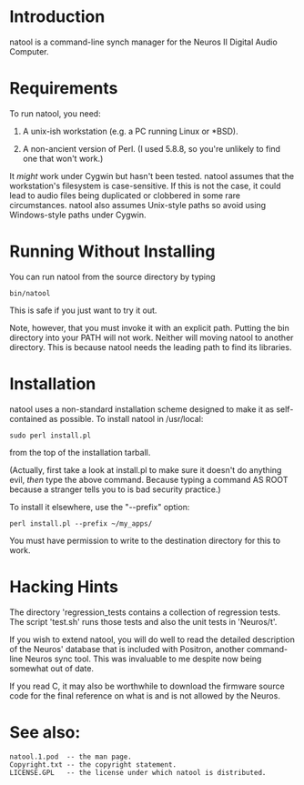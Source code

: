 # Introduction

natool is a command-line synch manager for the Neuros II Digital Audio
Computer.


# Requirements

To run natool, you need:

1. A unix-ish workstation (e.g. a PC running Linux or *BSD).

2. A non-ancient version of Perl.  (I used 5.8.8, so you're unlikely
to find one that won't work.)

It *might* work under Cygwin but hasn't been tested.  natool assumes
that the workstation's filesystem is case-sensitive.  If this is not
the case, it could lead to audio files being duplicated or clobbered
in some rare circumstances.  natool also assumes Unix-style paths so
avoid using Windows-style paths under Cygwin.


# Running Without Installing

You can run natool from the source directory by typing

    bin/natool

This is safe if you just want to try it out.

Note, however, that you must invoke it with an explicit path.  Putting
the bin directory into your PATH will not work.  Neither will moving
natool to another directory.  This is because natool needs the leading
path to find its libraries.


# Installation

natool uses a non-standard installation scheme designed to make it as
self-contained as possible.  To install natool in /usr/local:

    sudo perl install.pl

from the top of the installation tarball.

(Actually, first take a look at install.pl to make sure it doesn't do
anything evil, *then* type the above command.  Because typing a
command AS ROOT because a stranger tells you to is bad security
practice.)

To install it elsewhere, use the "--prefix" option:

    perl install.pl --prefix ~/my_apps/

You must have permission to write to the destination directory for
this to work.


# Hacking Hints

The directory 'regression_tests contains a collection of regression
tests.  The script 'test.sh' runs those tests and also the unit tests
in 'Neuros/t'.

If you wish to extend natool, you will do well to read the detailed
description of the Neuros' database that is included with Positron,
another command-line Neuros sync tool.  This was invaluable to me
despite now being somewhat out of date.

If you read C, it may also be worthwhile to download the firmware
source code for the final reference on what is and is not allowed by
the Neuros.


# See also:

    natool.1.pod  -- the man page.
    Copyright.txt -- the copyright statement.
    LICENSE.GPL   -- the license under which natool is distributed.


